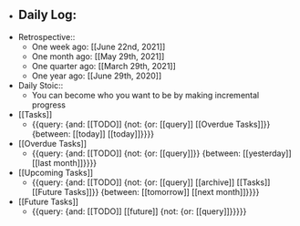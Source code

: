- Daily Log:
    - 
- Retrospective::
    - One week ago: [[June 22nd, 2021]]
    - One month ago: [[May 29th, 2021]]
    - One quarter ago: [[March 29th, 2021]]
    - One year ago: [[June 29th, 2020]]
- Daily Stoic::
    - You can become who you want to be by making incremental progress
- [[Tasks]]
    - {{query: {and: [[TODO]] {not: {or: [[query]] [[Overdue Tasks]]}} {between: [[today]] [[today]]}}}}
- [[Overdue Tasks]]
    - {{query: {and: [[TODO]] {not: {or: [[query]]}} {between: [[yesterday]] [[last month]]}}}}
- [[Upcoming Tasks]]
    - {{query: {and: [[TODO]] {not: {or: [[query]] [[archive]] [[Tasks]] [[Future Tasks]]}} {between: [[tomorrow]] [[next month]]}}}}
- [[Future Tasks]]
    - {{query: {and: [[TODO]] [[future]] {not: {or: [[query]]}}}}}
